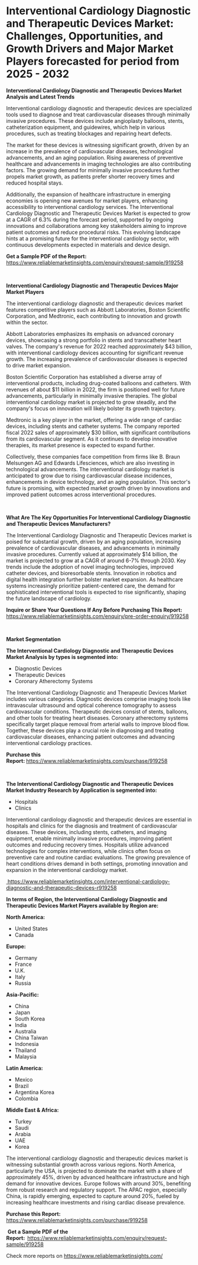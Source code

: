 <p><h1>Interventional Cardiology Diagnostic and Therapeutic Devices Market: Challenges, Opportunities, and Growth Drivers and Major Market Players forecasted for period from 2025 - 2032</h1></p><p><strong>Interventional Cardiology Diagnostic and Therapeutic Devices Market Analysis and Latest Trends</strong></p>
<p><p>Interventional cardiology diagnostic and therapeutic devices are specialized tools used to diagnose and treat cardiovascular diseases through minimally invasive procedures. These devices include angioplasty balloons, stents, catheterization equipment, and guidewires, which help in various procedures, such as treating blockages and repairing heart defects.</p><p>The market for these devices is witnessing significant growth, driven by an increase in the prevalence of cardiovascular diseases, technological advancements, and an aging population. Rising awareness of preventive healthcare and advancements in imaging technologies are also contributing factors. The growing demand for minimally invasive procedures further propels market growth, as patients prefer shorter recovery times and reduced hospital stays.</p><p>Additionally, the expansion of healthcare infrastructure in emerging economies is opening new avenues for market players, enhancing accessibility to interventional cardiology services. The Interventional Cardiology Diagnostic and Therapeutic Devices Market is expected to grow at a CAGR of 6.3% during the forecast period, supported by ongoing innovations and collaborations among key stakeholders aiming to improve patient outcomes and reduce procedural risks. This evolving landscape hints at a promising future for the interventional cardiology sector, with continuous developments expected in materials and device design.</p></p>
<p><strong>Get a Sample PDF of the Report:&nbsp;</strong> <a href="https://www.reliablemarketinsights.com/enquiry/request-sample/919258?utm_campaign=2188&utm_medium=2&utm_source=Github&utm_content=ia&utm_term=03032025&utm_id=interventional-cardiology-diagnostic-and-therapeutic-devices">https://www.reliablemarketinsights.com/enquiry/request-sample/919258</a></p>
<p>&nbsp;</p>
<p><strong>Interventional Cardiology Diagnostic and Therapeutic Devices Major Market Players</strong></p>
<p><p>The interventional cardiology diagnostic and therapeutic devices market features competitive players such as Abbott Laboratories, Boston Scientific Corporation, and Medtronic, each contributing to innovation and growth within the sector. </p><p>Abbott Laboratories emphasizes its emphasis on advanced coronary devices, showcasing a strong portfolio in stents and transcatheter heart valves. The company's revenue for 2022 reached approximately $43 billion, with interventional cardiology devices accounting for significant revenue growth. The increasing prevalence of cardiovascular diseases is expected to drive market expansion.</p><p>Boston Scientific Corporation has established a diverse array of interventional products, including drug-coated balloons and catheters. With revenues of about $11 billion in 2022, the firm is positioned well for future advancements, particularly in minimally invasive therapies. The global interventional cardiology market is projected to grow steadily, and the company's focus on innovation will likely bolster its growth trajectory.</p><p>Medtronic is a key player in the market, offering a wide range of cardiac devices, including stents and catheter systems. The company reported fiscal 2022 sales of approximately $30 billion, with significant contributions from its cardiovascular segment. As it continues to develop innovative therapies, its market presence is expected to expand further.</p><p>Collectively, these companies face competition from firms like B. Braun Melsungen AG and Edwards Lifesciences, which are also investing in technological advancements. The interventional cardiology market is anticipated to grow due to rising cardiovascular disease incidences, enhancements in device technology, and an aging population. This sector's future is promising, with expected market growth driven by innovations and improved patient outcomes across interventional procedures.</p></p>
<p>&nbsp;</p>
<p><strong>What Are The Key Opportunities For Interventional Cardiology Diagnostic and Therapeutic Devices Manufacturers?</strong></p>
<p><p>The Interventional Cardiology Diagnostic and Therapeutic Devices market is poised for substantial growth, driven by an aging population, increasing prevalence of cardiovascular diseases, and advancements in minimally invasive procedures. Currently valued at approximately $14 billion, the market is projected to grow at a CAGR of around 6-7% through 2030. Key trends include the adoption of novel imaging technologies, improved catheter devices, and bioresorbable stents. Innovation in robotics and digital health integration further bolster market expansion. As healthcare systems increasingly prioritize patient-centered care, the demand for sophisticated interventional tools is expected to rise significantly, shaping the future landscape of cardiology.</p></p>
<p><strong>Inquire or Share Your Questions If Any Before Purchasing This Report:</strong> <a href="https://www.reliablemarketinsights.com/enquiry/pre-order-enquiry/919258?utm_campaign=2188&utm_medium=2&utm_source=Github&utm_content=ia&utm_term=03032025&utm_id=interventional-cardiology-diagnostic-and-therapeutic-devices">https://www.reliablemarketinsights.com/enquiry/pre-order-enquiry/919258</a></p>
<p>&nbsp;</p>
<p><strong>Market Segmentation</strong></p>
<p><strong>The Interventional Cardiology Diagnostic and Therapeutic Devices Market Analysis by types is segmented into:</strong></p>
<p><ul><li>Diagnostic Devices</li><li>Therapeutic Devices</li><li>Coronary Atherectomy Systems</li></ul></p>
<p><p>The Interventional Cardiology Diagnostic and Therapeutic Devices Market includes various categories. Diagnostic devices comprise imaging tools like intravascular ultrasound and optical coherence tomography to assess cardiovascular conditions. Therapeutic devices consist of stents, balloons, and other tools for treating heart diseases. Coronary atherectomy systems specifically target plaque removal from arterial walls to improve blood flow. Together, these devices play a crucial role in diagnosing and treating cardiovascular diseases, enhancing patient outcomes and advancing interventional cardiology practices.</p></p>
<p><strong>Purchase this Report:&nbsp;</strong><a href="https://www.reliablemarketinsights.com/purchase/919258?utm_campaign=2188&utm_medium=2&utm_source=Github&utm_content=ia&utm_term=03032025&utm_id=interventional-cardiology-diagnostic-and-therapeutic-devices">https://www.reliablemarketinsights.com/purchase/919258</a></p>
<p>&nbsp;</p>
<p><strong>The Interventional Cardiology Diagnostic and Therapeutic Devices Market Industry Research by Application is segmented into:</strong></p>
<p><ul><li>Hospitals</li><li>Clinics</li></ul></p>
<p><p>Interventional cardiology diagnostic and therapeutic devices are essential in hospitals and clinics for the diagnosis and treatment of cardiovascular diseases. These devices, including stents, catheters, and imaging equipment, enable minimally invasive procedures, improving patient outcomes and reducing recovery times. Hospitals utilize advanced technologies for complex interventions, while clinics often focus on preventive care and routine cardiac evaluations. The growing prevalence of heart conditions drives demand in both settings, promoting innovation and expansion in the interventional cardiology market.</p></p>
<p><a href="https://www.reliablemarketinsights.com/interventional-cardiology-diagnostic-and-therapeutic-devices-r919258?utm_campaign=2188&utm_medium=2&utm_source=Github&utm_content=ia&utm_term=03032025&utm_id=interventional-cardiology-diagnostic-and-therapeutic-devices">&nbsp;https://www.reliablemarketinsights.com/interventional-cardiology-diagnostic-and-therapeutic-devices-r919258</a></p>
<p><strong>In terms of Region, the Interventional Cardiology Diagnostic and Therapeutic Devices Market Players available by Region are:</strong></p>
<p>
    <p> <strong> North America: </strong>
        <ul>
            <li>United States</li>
            <li>Canada</li>
        </ul>
        </p> 
    <p> <strong> Europe: </strong>
        <ul>
            <li>Germany</li>
            <li>France</li>
            <li>U.K.</li>
            <li>Italy</li>
            <li>Russia</li>
        </ul>
        </p> 
    <p> <strong> Asia-Pacific: </strong>
        <ul>
            <li>China</li>
            <li>Japan</li>
            <li>South Korea</li>
            <li>India</li>
            <li>Australia</li>
            <li>China Taiwan</li>
            <li>Indonesia</li>
            <li>Thailand</li>
            <li>Malaysia</li>
        </ul>
        </p> 
    <p> <strong> Latin America: </strong>
        <ul>
            <li>Mexico</li>
            <li>Brazil</li>
            <li>Argentina Korea</li>
            <li>Colombia</li>
        </ul>
        </p> 
    <p> <strong> Middle East & Africa: </strong>
        <ul>
            <li>Turkey</li>
            <li>Saudi</li>
            <li>Arabia</li>
            <li>UAE</li>
            <li>Korea</li>
        </ul>
    </p>
    </p>
<p><p>The interventional cardiology diagnostic and therapeutic devices market is witnessing substantial growth across various regions. North America, particularly the USA, is projected to dominate the market with a share of approximately 45%, driven by advanced healthcare infrastructure and high demand for innovative devices. Europe follows with around 30%, benefiting from robust research and regulatory support. The APAC region, especially China, is rapidly emerging, expected to capture around 20%, fueled by increasing healthcare investments and rising cardiac disease prevalence.</p></p>
<p><strong>Purchase this Report: </strong><a href="https://www.reliablemarketinsights.com/purchase/919258?utm_campaign=2188&utm_medium=2&utm_source=Github&utm_content=ia&utm_term=03032025&utm_id=interventional-cardiology-diagnostic-and-therapeutic-devices">https://www.reliablemarketinsights.com/purchase/919258</a></p>
<p>&nbsp;<strong>Get a Sample PDF of the Report:&nbsp;&nbsp;</strong><a href="https://www.reliablemarketinsights.com/enquiry/request-sample/919258?utm_campaign=2188&utm_medium=2&utm_source=Github&utm_content=ia&utm_term=03032025&utm_id=interventional-cardiology-diagnostic-and-therapeutic-devices">https://www.reliablemarketinsights.com/enquiry/request-sample/919258</a></p>
<p><strong></strong></p>
<p>Check more reports on <a href="https://www.reliablemarketinsights.com/?utm_campaign=2188&utm_medium=2&utm_source=Github&utm_content=ia&utm_term=03032025&utm_id=interventional-cardiology-diagnostic-and-therapeutic-devices">https://www.reliablemarketinsights.com/</a></p>